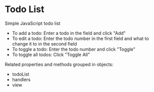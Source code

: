 # Todo List

Simple JavaScript todo list

- To add a todo: Enter a todo in the field and click "Add"
- To edit a todo: Enter the todo number in the first field and what to change it to in the second field
- To toggle a todo: Enter the todo number and click "Toggle"
- To toggle all todos: Click "Toggle All"

Related properties and methods grouped in objects:

- todoList
- handlers
- view
